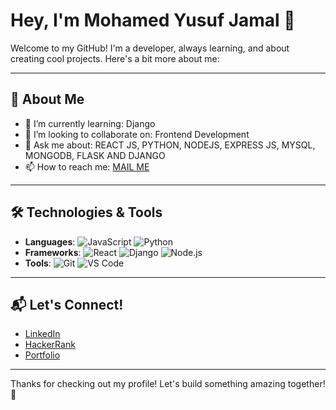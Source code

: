 # Hey, I'm Mohamed Yusuf Jamal 👋

Welcome to my GitHub! I'm a developer, always learning, and about creating cool projects. Here's a bit more about me:

---
## 🚀 About Me
- 🌱 I’m currently learning: Django
- 👯 I’m looking to collaborate on: Frontend Development 
- 💬 Ask me about: REACT JS, PYTHON, NODEJS, EXPRESS JS, MYSQL, MONGODB, FLASK AND DJANGO
- 📫 How to reach me: [MAIL ME](mdyusufwork@gmail.com)

---
## 🛠️ Technologies & Tools
- **Languages**: ![JavaScript](https://img.shields.io/badge/JavaScript-FF5733?style=flat&logo=javascript&logoColor=white) ![Python](https://img.shields.io/badge/Python-3776AB?style=flat&logo=python&logoColor=white) 
- **Frameworks**: ![React](https://img.shields.io/badge/React-61DAFB?style=flat&logo=react&logoColor=black) ![Django](https://img.shields.io/badge/Django-092E20?style=flat&logo=django&logoColor=white) ![Node.js](https://img.shields.io/badge/Node.js-339933?style=flat&logo=node.js&logoColor=white)
- **Tools**: ![Git](https://img.shields.io/badge/Git-F05032?style=flat&logo=git&logoColor=white) ![VS Code](https://img.shields.io/badge/VS_Code-007ACC?style=flat&logo=visualstudiocode&logoColor=white)
  
---
## 📬 Let's Connect!
- [LinkedIn](https://www.linkedin.com/in/yusuf-jamal-106772293)
- [HackerRank](https://www.hackerrank.com/profile/mdyusufwork)
- [Portfolio](https://mohamedyusufjamalportfolio.vercel.app/)

---
Thanks for checking out my profile! Let's build something amazing together! 🚀
